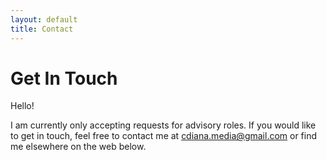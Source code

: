 ```yaml
---
layout: default
title: Contact
---
```


# Get In Touch

Hello!

I am currently only accepting requests for advisory roles.
If you would like to get in touch, feel free to contact me at cdiana.media@gmail.com or
find me elsewhere on the web below.
